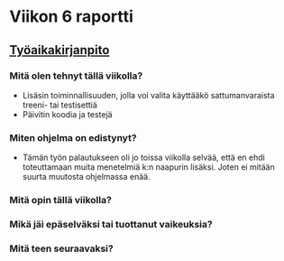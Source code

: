 # Viikon 6 raportti

## [Työaikakirjanpito](./worklog.md)

### Mitä olen tehnyt tällä viikolla?

* Lisäsin toiminnallisuuden, jolla voi valita käyttääkö sattumanvaraista treeni- tai testisettiä
* Päivitin koodia ja testejä

### Miten ohjelma on edistynyt?

* Tämän työn palautukseen oli jo toissa viikolla selvää, että en ehdi toteuttamaan muita menetelmiä k:n naapurin lisäksi. Joten ei mitään suurta muutosta ohjelmassa enää.

### Mitä opin tällä viikolla?

### Mikä jäi epäselväksi tai tuottanut vaikeuksia?

### Mitä teen seuraavaksi?